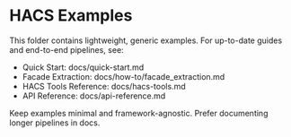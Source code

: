 # HACS Examples

This folder contains lightweight, generic examples. For up-to-date guides and end-to-end pipelines, see:

- Quick Start: docs/quick-start.md
- Facade Extraction: docs/how-to/facade_extraction.md
- HACS Tools Reference: docs/hacs-tools.md
- API Reference: docs/api-reference.md

Keep examples minimal and framework-agnostic. Prefer documenting longer pipelines in docs.

